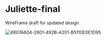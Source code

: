 # Juliette-final

 WireFrame draft for updated design
 
![4B07A604-2801-492B-A201-B5110E0E1D95](https://user-images.githubusercontent.com/111464160/205467259-ca780e40-6977-4969-be2e-c80ac2bcde9f.jpeg)
